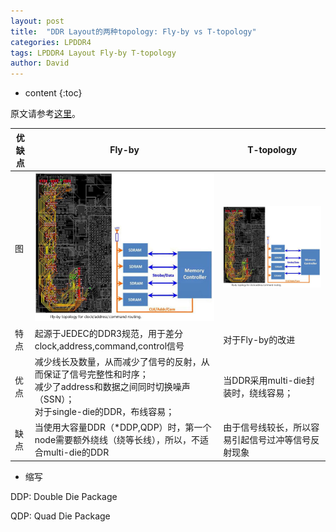```yaml
---
layout: post
title:  "DDR Layout的两种topology: Fly-by vs T-topology"
categories: LPDDR4
tags: LPDDR4 Layout Fly-by T-topology
author: David
---
```


* content
{:toc}

原文请参考[这里](http://www.icd.com.au/articles/DDR3-4_Topology_PCBD_Apr2016.pdf)。

| 优缺点 | Fly-by | T-topology |  
|---|---|---|
| 图 | ![fly-by-topology](https://github.com/titron/titron.github.io/raw/master/img/2019-10-24-ddr_flyby_top.png) | ![T-topology](https://github.com/titron/titron.github.io/raw/master/img/2019-10-24-ddr_flyby_top.png) |
| 特点 | 起源于JEDEC的DDR3规范，用于差分clock,address,command,control信号  | 对于Fly-by的改进  |
| 优点 | 减少线长及数量，从而减少了信号的反射，从而保证了信号完整性和时序； <br>减少了address和数据之间同时切换噪声（SSN）；<br>对于single-die的DDR，布线容易； | 当DDR采用multi-die封装时，绕线容易；  |
| 缺点 | 当使用大容量DDR（*DDP,QDP）时，第一个node需要额外绕线（绕等长线），所以，不适合multi-die的DDR  | 由于信号线较长，所以容易引起信号过冲等信号反射现象  |


* 缩写

DDP: Double Die Package

QDP: Quad Die Package